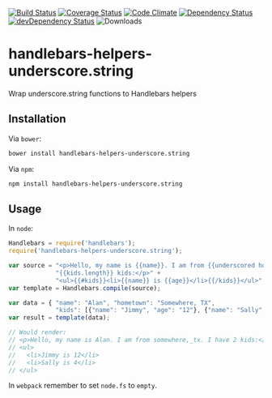 [![Build Status](https://travis-ci.org/tomi77/handlebars-helpers-underscore.string.png)](https://travis-ci.org/tomi77/handlebars-helpers-underscore.string)
[![Coverage Status](https://img.shields.io/coveralls/tomi77/handlebars-helpers-underscore.string.svg)](https://coveralls.io/r/tomi77/handlebars-helpers-underscore.string)
[![Code Climate](https://codeclimate.com/github/tomi77/handlebars-helpers-underscore.string/badges/gpa.svg)](https://codeclimate.com/github/tomi77/handlebars-helpers-underscore.string)
[![Dependency Status](https://david-dm.org/tomi77/handlebars-helpers-underscore.string.png)](https://david-dm.org/tomi77/handlebars-helpers-underscore.string)
[![devDependency Status](https://david-dm.org/tomi77/handlebars-helpers-underscore.string/dev-status.png)](https://david-dm.org/tomi77/handlebars-helpers-underscore.string#info=devDependencies)
![Downloads](https://img.shields.io/npm/dt/handlebars-helpers-underscore.string.svg)

handlebars-helpers-underscore.string
====================================

Wrap underscore.string functions to Handlebars helpers

## Installation

Via ``bower``:

~~~bash
bower install handlebars-helpers-underscore.string
~~~

Via ``npm``:

~~~bash
npm install handlebars-helpers-underscore.string
~~~

## Usage

In ``node``:

~~~js
Handlebars = require('handlebars');
require('handlebars-helpers-underscore.string');

var source = "<p>Hello, my name is {{name}}. I am from {{underscored hometown}}. I have " +
             "{{kids.length}} kids:</p>" +
             "<ul>{{#kids}}<li>{{name}} is {{age}}</li>{{/kids}}</ul>";
var template = Handlebars.compile(source);

var data = { "name": "Alan", "hometown": "Somewhere, TX",
             "kids": [{"name": "Jimmy", "age": "12"}, {"name": "Sally", "age": "4"}]};
var result = template(data);

// Would render:
// <p>Hello, my name is Alan. I am from somewhere,_tx. I have 2 kids:</p>
// <ul>
//   <li>Jimmy is 12</li>
//   <li>Sally is 4</li>
// </ul>
~~~

In ``webpack`` remember to set `node.fs` to `empty`.

